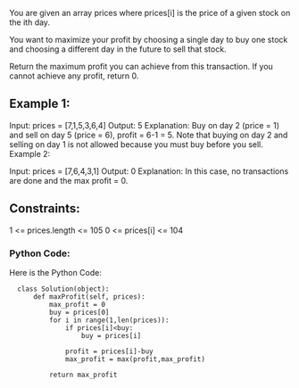 You are given an array prices where prices[i] is the price of a given stock on the ith day.

You want to maximize your profit by choosing a single day to buy one stock and choosing a different day in the future to sell that stock.

Return the maximum profit you can achieve from this transaction. If you cannot achieve any profit, return 0.

 

## Example 1:

Input: prices = [7,1,5,3,6,4]
Output: 5
Explanation: Buy on day 2 (price = 1) and sell on day 5 (price = 6), profit = 6-1 = 5.
Note that buying on day 2 and selling on day 1 is not allowed because you must buy before you sell.
Example 2:

Input: prices = [7,6,4,3,1]
Output: 0
Explanation: In this case, no transactions are done and the max profit = 0.
 

## Constraints:

1 <= prices.length <= 105
0 <= prices[i] <= 104


### Python Code:
Here is the Python Code:

      class Solution(object):
          def maxProfit(self, prices):
              max_profit = 0
              buy = prices[0]
              for i in range(1,len(prices)):
                  if prices[i]<buy:
                      buy = prices[i]
      
                  profit = prices[i]-buy
                  max_profit = max(profit,max_profit)
      
              return max_profit
